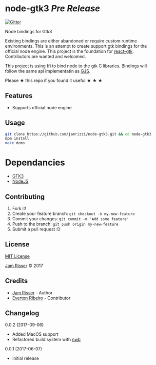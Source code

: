 # node-gtk3 _Pre Release_

[![Gitter](https://img.shields.io/gitter/room/react-gtk/lobby.svg?style=flat-square)](https://gitter.im/react-gtk)

Node bindings for Gtk3

Existing bindings are either abandoned or require custom runtime environments. This is an attempt to create support gtk bindings for the official node engine. This project is the foundation for [react-gtk](https://github.com/jamrizzi/react-gtk). Contributors are wanted and welcomed.

This project is using [ffi](https://github.com/node-ffi/node-ffi) to bind node to the gtk C libraries. Bindings will follow the same api implementatin as [GJS](https://wiki.gnome.org/Projects/Gjs).

Please &#9733; this repo if you found it useful &#9733; &#9733; &#9733;


## Features

* Supports official node engine


## Usage

```sh
git clone https://github.com/jamrizzi/node-gtk3.git && cd node-gtk3
npm install
make demo
```


# Dependancies

* [GTK3](https://developer.gnome.org/gtk3/)
* [NodeJS](https://nodejs.org)


## Contributing

1. Fork it!
2. Create your feature branch: `git checkout -b my-new-feature`
3. Commit your changes: `git commit -m 'Add some feature'`
4. Push to the branch: `git push origin my-new-feature`
5. Submit a pull request :D


## License

[MIT License](https://github.com/jamrizzi/node-gtk3/blob/master/LICENSE)

[Jam Risser](https://jamrizzi.com) &copy; 2017


## Credits

* [Jam Risser](https://jamrizzi.com) - Author
* [Everton Ribeiro](https://github.com/nuxlli) - Contributor


## Changelog

0.0.2 (2017-09-06)
* Added MacOS support
* Refactored build system with [nwb](https://github.com/insin/nwb)

0.0.1 (2017-06-07)
* Initial release
